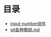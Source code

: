 # 目录

- [input-number组件](https://github.com/imaxue/progress/tree/master/liao/input-number%E7%BB%84%E4%BB%B6)
- [git各种撤销.md](https://github.com/imaxue/progress/blob/master/liao/git%E5%90%84%E7%A7%8D%E6%92%A4%E9%94%80.md)
